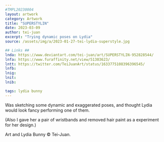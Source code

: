```yaml
---
#TMPL20230004
layout: artwork
category: Artwork
title: "SUPERSTYLIN"
date: 2023-03-09
author: tei-juan
excerpt: "Trying dynamic poses on Lydia"
source: /assets/img/a/2023-01-27-tei-lydia-superstyle.jpg

## Links ##
lnda: https://www.deviantart.com/tei-juan/art/SUPERSTYLIN-952828544/
lnfa: https://www.furaffinity.net/view/51303623/ 
lntt: https://twitter.com/TeiJuanArt/status/1633775108396396545/
lnfb: 
lnig: 
lnit: 
lnib: 

tags: lydia bunny
---
```


Was sketching some dynamic and exaggerated poses, and thought Lydia would look fancy performing one of them.

(Also I gave her a pair of wristbands and removed hair paint as a experiment for her design.)

Art and Lydia Bunny © Tei-Juan. 
